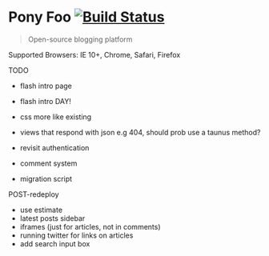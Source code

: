 # Pony Foo [![Build Status][1]][2]

> Open-source blogging platform

[1]: https://travis-ci.org/ponyfoo/ponyfoo.png?branch=master
[2]: https://travis-ci.org/ponyfoo/ponyfoo

Supported Browsers: IE 10+, Chrome, Safari, Firefox

TODO

  - flash intro page
  - flash intro DAY!

- css more like existing
- views that respond with json e.g 404, should prob use a taunus method?
- revisit authentication
- comment system
- migration script

POST-redeploy
- use estimate
- latest posts sidebar
- iframes (just for articles, not in comments)
- running twitter for links on articles
- add search input box
